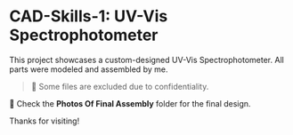 # CAD-Skills-1: UV-Vis Spectrophotometer

This project showcases a custom-designed UV-Vis Spectrophotometer. All parts were modeled and assembled by me.

> 📁 Some files are excluded due to confidentiality.

🔧 Check the **Photos Of Final Assembly** folder for the final design.

Thanks for visiting!
